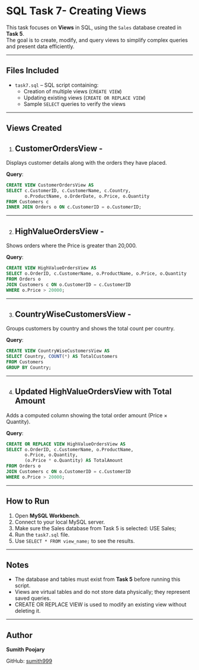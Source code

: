 # SQL Task 7- Creating Views

This task focuses on **Views** in SQL, using the `Sales` database created in **Task 5**.  
The goal is to create, modify, and query views to simplify complex queries and present data efficiently.

---

## Files Included
- `task7.sql` – SQL script containing:
  - Creation of multiple views (`CREATE VIEW`)
  - Updating existing views (`CREATE OR REPLACE VIEW`)
  - Sample `SELECT` queries to verify the views

---

## Views Created

1. ## CustomerOrdersView -
Displays customer details along with the orders they have placed.

**Query**:
```sql
CREATE VIEW CustomerOrdersView AS
SELECT c.CustomerID, c.CustomerName, c.Country,
       o.ProductName, o.OrderDate, o.Price, o.Quantity
FROM Customers c
INNER JOIN Orders o ON c.CustomerID = o.CustomerID;
```

---

2. ## HighValueOrdersView -
Shows orders where the Price is greater than 20,000.

**Query**:
```sql
CREATE VIEW HighValueOrdersView AS
SELECT o.OrderID, c.CustomerName, o.ProductName, o.Price, o.Quantity
FROM Orders o
JOIN Customers c ON o.CustomerID = c.CustomerID
WHERE o.Price > 20000;
```

---

3. ## CountryWiseCustomersView - 
Groups customers by country and shows the total count per country.

**Query**:
```sql
CREATE VIEW CountryWiseCustomersView AS
SELECT Country, COUNT(*) AS TotalCustomers
FROM Customers
GROUP BY Country;
```
---

4. ## Updated HighValueOrdersView with Total Amount
Adds a computed column showing the total order amount (Price × Quantity).

**Query**:
```sql
CREATE OR REPLACE VIEW HighValueOrdersView AS
SELECT o.OrderID, c.CustomerName, o.ProductName,
       o.Price, o.Quantity,
       (o.Price * o.Quantity) AS TotalAmount
FROM Orders o
JOIN Customers c ON o.CustomerID = c.CustomerID
WHERE o.Price > 20000;
```
---

 ## How to Run

1. Open **MySQL Workbench**.
2. Connect to your local MySQL server.
3. Make sure the Sales database from Task 5 is selected:
USE Sales;
4. Run the `task7.sql` file.
5. Use `SELECT * FROM view_name;` to see the results.

---

 ## Notes
- The database and tables must exist from **Task 5** before running this script.
- Views are virtual tables and do not store data physically; they represent saved queries.
- CREATE OR REPLACE VIEW is used to modify an existing view without deleting it.

---
 ## Author
 
**Sumith Poojary**

GitHub: [sumith999](https://github.com/sumith999)

